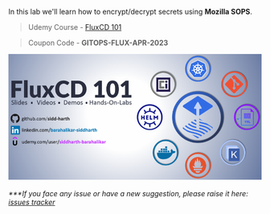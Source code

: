 

In this lab we'll learn how to encrypt/decrypt secrets using **Mozilla SOPS**.

> Udemy Course - [FluxCD 101](https://www.udemy.com/course/gitops-flux)

> Coupon Code - **GITOPS-FLUX-APR-2023**

<a href="https://www.udemy.com/course/gitops-flux" style="text-align: center"><img src="./FluxCD-101-Udemy-Image-2-small.png" align="center"></a>

###### ****If you face any issue or have a new suggestion, please raise it here: [issues tracker](https://github.com/sidd-harth/fluxcd-tracker/issues)*